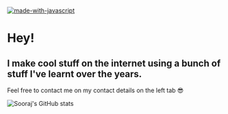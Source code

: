 [![made-with-javascript](https://img.shields.io/badge/Made%20with-JavaScript-1f425f.svg)](https://www.javascript.com)

# Hey!
## I make cool stuff on the internet using a bunch of stuff I've learnt over the years.
Feel free to contact me on my contact details on the left tab 😎

![Sooraj's GitHub stats](https://github-readme-stats.vercel.app/api?username=thesoorajsingh&hide=stars,prs)
